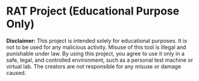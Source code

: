 # RAT Project (Educational Purpose Only)

**Disclaimer:** This project is intended solely for educational purposes. It is not to be used for any malicious activity. Misuse of this tool is illegal and punishable under law. By using this project, you agree to use it only in a safe, legal, and controlled environment, such as a personal test machine or virtual lab. The creators are not responsible for any misuse or damage caused.
